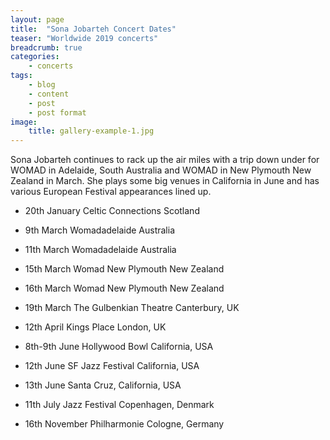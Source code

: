 ```yaml
---
layout: page
title:  "Sona Jobarteh Concert Dates"
teaser: "Worldwide 2019 concerts"
breadcrumb: true
categories:
    - concerts
tags:
    - blog
    - content
    - post
    - post format
image:
    title: gallery-example-1.jpg
---
```

Sona Jobarteh continues to rack up the air miles with a trip down under for WOMAD in Adelaide, South Australia and WOMAD in New Plymouth New Zealand in March. She plays some big venues in California in June and has various European Festival appearances lined up. 

- 	20th January Celtic Connections	Scotland
 	 	 	 	 	 
- 	9th March	Womadadelaide	Australia 	 	 	 	 	 
- 	11th March Womadadelaide	Australia	
- 	15th March	Womad New Plymouth	New Zealand		 	 	 	 
- 	16th March	Womad New Plymouth	New Zealand
 	 	 	 	 	 
- 	19th March The Gulbenkian Theatre	Canterbury, UK
 	 	 	 	 	 
- 	12th April Kings Place	London, UK
 	 	 	 	 	 
- 	8th-9th June Hollywood Bowl	California, USA 	 	 	 	 
- 	12th June		SF Jazz Festival	California, USA
- 	13th June	Santa Cruz, California, USA
 	 	 	 	 	 
- 	11th July	Jazz Festival	Copenhagen, Denmark	
 	 	 	 	 	 
- 	16th November	Philharmonie	Cologne, Germany
